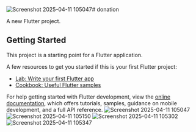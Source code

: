 ![Screenshot 2025-04-11 105047](https://github.com/user-attachments/assets/02e4cb41-7868-452e-9933-8ba18cce08f2)# donation

A new Flutter project.

## Getting Started

This project is a starting point for a Flutter application.

A few resources to get you started if this is your first Flutter project:

- [Lab: Write your first Flutter app](https://docs.flutter.dev/get-started/codelab)
- [Cookbook: Useful Flutter samples](https://docs.flutter.dev/cookbook)

For help getting started with Flutter development, view the
[online documentation](https://docs.flutter.dev/), which offers tutorials,
samples, guidance on mobile development, and a full API reference.
![Screenshot 2025-04-11 105047](https://github.com/user-attachments/assets/63a4b4bc-a0e1-488d-8dd1-18e67bcab354)
![Screenshot 2025-04-11 105150](https://github.com/user-attachments/assets/8a472731-793c-4e15-a444-a9472fa4f560)
![Screenshot 2025-04-11 105302](https://github.com/user-attachments/assets/80b2edce-5d68-4a25-97d9-49ca7a72f8bc)
![Screenshot 2025-04-11 105347](https://github.com/user-attachments/assets/98a5dba3-a567-4b7a-8e2c-0ee80db0dacb)
